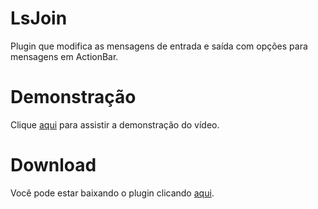 # LsJoin
 Plugin que modifica as mensagens de entrada e saída com opções para mensagens em ActionBar.

# Demonstração
 Clique [aqui](https://www.youtube.com/watch?v=7nVjyXFV29s) para assistir a demonstração do vídeo.
 
# Download
 Você pode estar baixando o plugin clicando [aqui](https://www.mediafire.com/file/jz1ev2ubma1jdx6/LsJoin.jar/file).
